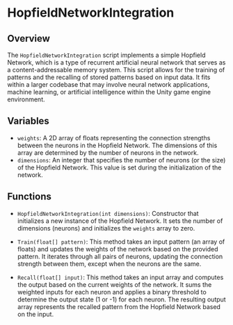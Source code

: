 # HopfieldNetworkIntegration

## Overview
The `HopfieldNetworkIntegration` script implements a simple Hopfield Network, which is a type of recurrent artificial neural network that serves as a content-addressable memory system. This script allows for the training of patterns and the recalling of stored patterns based on input data. It fits within a larger codebase that may involve neural network applications, machine learning, or artificial intelligence within the Unity game engine environment.

## Variables
- `weights`: A 2D array of floats representing the connection strengths between the neurons in the Hopfield Network. The dimensions of this array are determined by the number of neurons in the network.
- `dimensions`: An integer that specifies the number of neurons (or the size) of the Hopfield Network. This value is set during the initialization of the network.

## Functions
- `HopfieldNetworkIntegration(int dimensions)`: Constructor that initializes a new instance of the Hopfield Network. It sets the number of dimensions (neurons) and initializes the `weights` array to zero.

- `Train(float[] pattern)`: This method takes an input pattern (an array of floats) and updates the weights of the network based on the provided pattern. It iterates through all pairs of neurons, updating the connection strength between them, except when the neurons are the same.

- `Recall(float[] input)`: This method takes an input array and computes the output based on the current weights of the network. It sums the weighted inputs for each neuron and applies a binary threshold to determine the output state (1 or -1) for each neuron. The resulting output array represents the recalled pattern from the Hopfield Network based on the input.